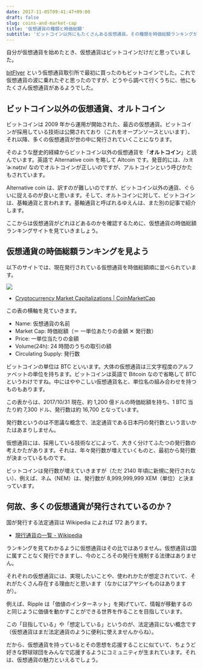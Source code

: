 ```yaml
---
date: 2017-11-05T09:41:47+09:00
draft: false
slug: coins-and-market-cap
title: '仮想通貨の種類と時価総額'
subtitle: 'ビットコイン以外にもたくさんある仮想通貨。その種類を時価総額ランキングから見ていきましょう。'
---
```


自分が仮想通貨を始めたとき、仮想通貨はビットコインだけだと思っていました。

<a href="https://bitflyer.jp?bf=hus1mkdt" target="_blank">bitFlyer</a> という仮想通貨取引所で最初に買ったのもビットコインでした。これで仮想通貨の波に乗れたぞと思ったのですが、どうやら調べて行くうちに、他にもたくさん仮想通貨があるようでした。

## ビットコイン以外の仮想通貨、オルトコイン

ビットコインは 2009 年から運用が開始された、最古の仮想通貨。ビットコインが採用している技術は公開されており（これをオープンソースといいます）、それ以降、多くの仮想通貨が世の中に発行されていくことになります。

そのような歴史的経緯からビットコイン以外の仮想通貨を「**オルトコイン**」と読んでいます。英語で Alternative coin を略して Altcoin です。発音的には、/ɔːltˈɚːnəṭɪv/ なのでオルトコインが正しいのですが、アルトコインという呼びかたもされています。

Alternative coin は、訳すのが難しいのですが、ビットコイン以外の通貨、ぐらいに捉えるのが良いと思います。そして、オルトコインに対して、ビットコインは、基軸通貨と言われます。基軸通貨と呼ばれるゆえんは、また別の記事で紹介します。

ここからは仮想通貨がどれほどあるのかを確認するために、仮想通貨の時価総額ランキングサイトを見ていきましょう。

## 仮想通貨の時価総額ランキングを見よう

以下のサイトでは、現在発行されている仮想通貨を時価総額順に並べられています。

<a href="https://coinmarketcap.com/" target="_blank">![](/images/2017/11/cryptocurrency-market-capitalizations.png)</a>

- [Cryptocurrency Market Capitalizations | CoinMarketCap](https://coinmarketcap.com/)

この表の横軸を見ていきます。

- Name: 仮想通貨の名前
- Market Cap: 時価総額（＝ 一単位あたりの金額 ✕ 発行数）
- Price: 一単位当たりの金額
- Volume(24h): 24 時間のうちの取引の額
- Circulating Supply: 発行数

ビットコインの単位は BTC といいます。大体の仮想通貨は三文字程度のアルファベットの単位を持ちます。ビットコインは英語で Bitcoin なので省略して BTC というわけですね。中にはややこしい仮想通貨名と、単位名の組み合わせを持つものもあります。

この表からは、2017/10/31 現在、約 1,200 億ドルの時価総額を持ち、1 BTC 当たり約 7,300 ドル、発行数は約 16,700 となっています。

発行数というのは不思議な概念で、法定通貨である日本円の発行数という言いかたはあまりしません。

仮想通貨には、採用している技術などによって、大きく分けてふたつの発行数の考えかたがあります。それは、年々発行数が増えていくものと、最初から発行数が決まっているものです。

ビットコインは発行数が増えていきますが（ただ 2140 年頃に新規に発行されない）、例えば、ネム（NEM）は、発行数が 8,999,999,999 XEM（単位）と決まっています。

## 何故、多くの仮想通貨が発行されているのか？

国が発行する法定通貨は Wikipedia によれば 172 あります。

- [現行通貨の一覧 - Wikipedia](https://ja.wikipedia.org/wiki/%E7%8F%BE%E8%A1%8C%E9%80%9A%E8%B2%A8%E3%81%AE%E4%B8%80%E8%A6%A7)

ランキングを見てわかるように仮想通貨はその比ではありません。仮想通貨は国に属すことなく発行できますし、今のところその発行を規制する法律はありません。

それぞれの仮想通貨には、実現したいことや、使われかたが想定されていて、それがたくさん存在する理由だと思います（なかにはアヤシイものはありますが）。

例えば、Ripple は「価値のインターネット」を掲げていて、情報が移動するのと同じように価値を動かすことができる世界を作ることを目指しています。

この「目指している」や「想定している」というのが、法定通貨にない概念です（仮想通貨はまだ法定通貨のように便利に使えませんからね）。

だから、仮想通貨を持っているとその思想を応援することに似ていて、ちょうど好きな野球球団をみんなで応援するようにコミュニティが生まれています。それは、仮想通貨の魅力といえるでしょう。
